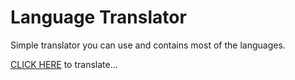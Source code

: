 # Language Translator

Simple translator you can use and contains most of the languages.
<div>
  <a href = "https://programindz-language-translator-translator-3r037a.streamlitapp.com/" target="_blank" rel="noopener noreferrer">CLICK HERE<a/> to translate...
  <div/>
